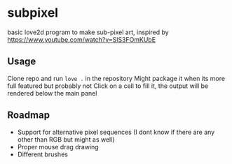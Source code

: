 # subpixel
basic love2d program to make sub-pixel art, inspired by https://www.youtube.com/watch?v=SlS3FOmKUbE
## Usage
Clone repo and run `love .` in the repository
Might package it when its more full featured but probably not
Click on a cell to fill it, the output will be rendered below the main panel
## Roadmap
 - Support for alternative pixel sequences (I dont know if there are any other than RGB but might as well)
 - Proper mouse drag drawing
 - Different brushes
